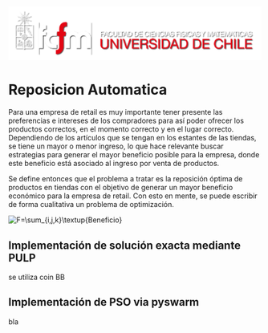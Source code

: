 ![banner](bin/logo.png)

# Reposicion Automatica

Para una empresa de retail es muy importante tener presente las preferencias e intereses de los compradores para así poder ofrecer los productos correctos, en el momento correcto y en el lugar correcto. Dependiendo de los artículos que se tengan en los estantes de las tiendas, se tiene un mayor o menor ingreso, lo que hace relevante buscar estrategias para generar el mayor beneficio posible para la empresa, donde este beneficio está asociado al ingreso por venta de productos.

Se define entonces que el problema a tratar es la reposición óptima de productos en tiendas con el objetivo de generar un mayor beneficio económico para la empresa de retail. Con esto en mente, se puede escribir de forma cualitativa un problema de optimización.


![F=\sum_{i,j,k}\textup{Beneficio}](https://latex.codecogs.com/svg.latex?\large&space;F=\sum_{i,j,k}\textup{Beneficio})

## Implementación de solución exacta mediante PULP

se utiliza coin BB

## Implementación de PSO via pyswarm

bla
